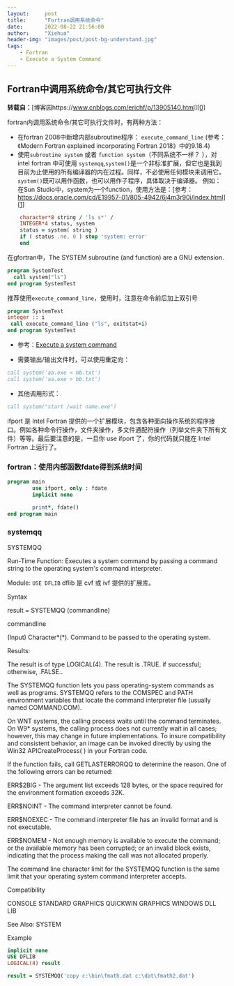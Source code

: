 ```yaml
---
layout:     post
title:      "Fortran调用系统命令"
date:       2022-08-22 21:56:00
author:     "Xiehua"
header-img: "images/post/post-bg-understand.jpg"
tags:
    - Fortran
    - Execute a System Command
---
```


## Fortran中调用系统命令/其它可执行文件

**转载自：**[博客园https://www.cnblogs.com/erichf/p/13905140.html][0]

fortran内调用系统命令/其它可执行文件时，有两种方法：

- 在fortran 2008中新增内部subroutine程序： `execute_command_line`  (参考：《Modern Fortran explained incorporating Fortran 2018》中的9.18.4)
- 使用`subroutine system` 或者 `function system`（不同系统不一样？ ），对intel fortran 中可使用 `systemqq`,`system()`是一个非标准扩展，但它也是我到目前为止使用的所有编译器的内在过程。同样，不必使用任何模块来调用它。 `system()`既可以用作函数，也可以用作子程序，具体取决于编译器。
例如：在Sun Studio中，system为一个function，使用方法是：[参考：https://docs.oracle.com/cd/E19957-01/805-4942/6j4m3r90i/index.html][1]

```fortran
    character*8 string / 'ls s*' /
    INTEGER*4 status, system
    status = system( string )
    if ( status .ne. 0 ) stop 'system: error'
    end
```

在gfortran中，The SYSTEM subroutine (and function) are a GNU extension.

```fortran
program SystemTest
  call system("ls")
end program SystemTest
```

推荐使用`execute_command_line`，使用时，注意在命令前后加上双引号

```fortran
program SystemTest
integer :: i
 call execute_command_line ("ls", exitstat=i)
end program SystemTest
```

- 参考：[Execute a system command][2]

- 需要输出/输出文件时，可以使用重定向：

```fortran
call system('aa.exe < bb.txt')
call system('aa.exe > bb.txt')
```

- 其他调用形式：

```fortran
call system("start /wait name.exe")
```

ifport 是 Intel Fortran 提供的一个扩展模块，包含各种面向操作系统的程序接口。例如各种命令行操作，文件夹操作，多文件通配符操作（列举文件夹下所有文件）等等。最后要注意的是，一旦你 use ifport 了，你的代码就只能在 Intel Fortran 上运行了。

### fortran：使用内部函数fdate得到系统时间
```fortran
program main
        use ifport, only : fdate
        implicit none
        
        print*, fdate()
end program main
```

### systemqq

SYSTEMQQ

Run-Time Function: Executes a system command by passing a command string to the operating system's command interpreter.

Module: `USE DFLIB`
dflib  是 cvf 或 ivf 提供的扩展库。

Syntax

result = SYSTEMQQ (commandline)

commandline

(Input) Character*(*). Command to be passed to the operating system.

Results:

The result is of type LOGICAL(4). The result is .TRUE. if successful; otherwise, .FALSE..

The SYSTEMQQ function lets you pass operating-system commands as well as programs. SYSTEMQQ refers to the COMSPEC and PATH environment variables that locate the command interpreter file (usually named COMMAND.COM).

On WNT systems, the calling process waits until the command terminates. On W9* systems, the calling process does not currently wait in all cases; however, this may change in future implementations. To insure compatibility and consistent behavior, an image can be invoked directly by using the Win32 APICreateProcess( ) in your Fortran code.

If the function fails, call GETLASTERRORQQ to determine the reason. One of the following errors can be returned:

ERR$2BIG - The argument list exceeds 128 bytes, or the space required for the environment formation exceeds 32K.

ERR$NOINT - The command interpreter cannot be found.

ERR$NOEXEC - The command interpreter file has an invalid format and is not executable.

ERR$NOMEM - Not enough memory is available to execute the command; or the available memory has been corrupted; or an invalid block exists, indicating that the process making the call was not allocated properly.

The command line character limit for the SYSTEMQQ function is the same limit that your operating system command interpreter accepts.

Compatibility

CONSOLE STANDARD GRAPHICS QUICKWIN GRAPHICS WINDOWS DLL LIB

See Also: SYSTEM

Example

```fortran
implicit none
USE DFLIB
LOGICAL(4) result

result = SYSTEMQQ('copy c:\bin\fmath.dat c:\dat\fmath2.dat')
```

[0]:https://www.cnblogs.com/erichf/p/13905140.html
[1]:https://docs.oracle.com/cd/E19957-01/805-4942/6j4m3r90i/index.html
[2]:https://rosettacode.org/wiki/Execute_a_system_command#Fortran
